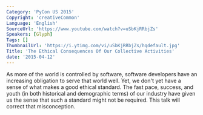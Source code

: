 ```yaml
---
Category: 'PyCon US 2015'
Copyright: 'creativeCommon'
Language: 'English'
SourceUrl: 'https://www.youtube.com/watch?v=uSbKjRRbjZs'
Speakers: [Glyph]
Tags: []
ThumbnailUrl: 'https://i.ytimg.com/vi/uSbKjRRbjZs/hqdefault.jpg'
Title: 'The Ethical Consequences Of Our Collective Activities'
date: '2015-04-12'
---
```

As more of the world is controlled by software, software developers have an increasing obligation to serve that world well.  Yet, we don't yet have a sense of what makes a good ethical standard.  The fast pace, success, and youth (in both historical and demographic terms) of our industry have given us the sense that such a standard might not be required.  This talk will correct that misconception.

